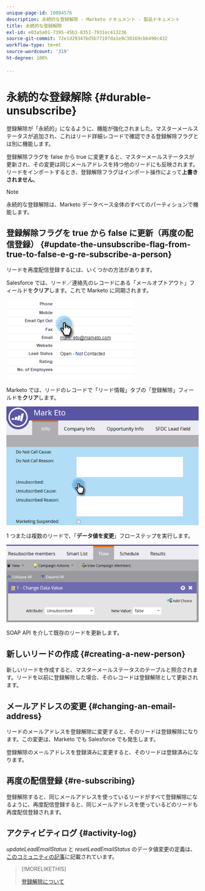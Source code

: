 ```yaml
---
unique-page-id: 10094576
description: 永続的な登録解除 - Marketo ドキュメント - 製品ドキュメント
title: 永続的な登録解除
exl-id: e03a5a01-7395-45b3-8351-7931ec413236
source-git-commit: 72e1d29347bd5b77107da1e9c30169cb6490c432
workflow-type: tm+mt
source-wordcount: '319'
ht-degree: 100%

---
```


# 永続的な登録解除 {#durable-unsubscribe}

登録解除が「永続的」になるように、機能が強化されました。マスターメールステータスが追加され、これはリード詳細レコードで確認できる登録解除フラグとは別に機能します。

登録解除フラグを false から true に変更すると、マスターメールステータスが更新され、その変更は同じメールアドレスを持つ他のリードにも反映されます。リードをインポートするとき、登録解除フラグはインポート操作によって&#x200B;**上書きされません**。

>[!NOTE]
>
>永続的な登録解除は、Marketo データベース全体のすべてのパーティションで機能します。

## 登録解除フラグを true から false に更新（再度の配信登録） {#update-the-unsubscribe-flag-from-true-to-false-e-g-re-subscribe-a-person}

リードを再度配信登録するには、いくつかの方法があります。

Salesforce では、リード／連絡先のレコードにある「メールオプトアウト」フィールドを&#x200B;**クリア**&#x200B;します。これで Marketo に同期されます。

![](assets/one.png)

Marketo では、リードのレコードで「リード情報」タブの「登録解除」フィールドを&#x200B;**クリア**&#x200B;します。

![](assets/two.png)

1 つまたは複数のリードで、「**データ値を変更**」フローステップを実行します。

![](assets/three.png)

SOAP API を介して既存のリードを更新します。

## 新しいリードの作成 {#creating-a-new-person}

新しいリードを作成すると、マスターメールステータスのテーブルと照合されます。リードを以前に登録解除した場合、そのレコードは登録解除として更新されます。

## メールアドレスの変更 {#changing-an-email-address}

リードのメールアドレスを登録解除に変更すると、そのリードは登録解除になります。この変更は、Marketo でも Salesforce でも発生します。

登録解除のメールアドレスを登録済みに変更すると、そのリードは登録済みになります。

## 再度の配信登録 {#re-subscribing}

登録解除すると、同じメールアドレスを使っているリードがすべて登録解除になるように、再度配信登録すると、同じメールアドレスを使っているどのリードも再度配信登録されます。

## アクティビティログ {#activity-log}

_updateLeadEmailStatus_ と _resetLeadEmailStatus_ のデータ値変更の定義は、[このコミュニティの記事](https://nation.marketo.com/t5/Knowledgebase/Durable-Unsubscribe-Activity-Log/ta-p/252688)に記載されています。

>[!MORELIKETHIS]
>
>[登録解除について](/help/marketo/product-docs/email-marketing/deliverability/understanding-unsubscribe.md)
